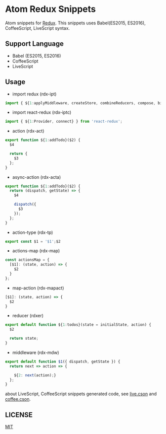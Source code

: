 # Atom Redux Snippets

Atom snippets for [Redux](https://github.com/gaearon/redux). This snippets uses Babel(ES2015, ES2016), CoffeeScript, LiveScript syntax.

## Support Language

 - Babel (ES2015, ES2016)
 - CoffeeScript
 - LiveScript

## Usage

 - import redux (rdx-ipt)
```js
import { ${1:applyMiddleware, createStore, combineReducers, compose, bindActionCreators} } from 'redux';
```
 - import react-redux (rdx-iptc)
```js
import { ${1:Provider, connect} } from 'react-redux';
```

 - action (rdx-act)
```js
export function ${1:addTodo}($2) {
  $4

  return {
    $3
  };
}
```
 - async-action (rdx-acta)
```js
export function ${1:addTodo}($2) {
  return (dispatch, getState) => {
    $4

    dispatch({
      $3
    });
  };
}
```
 - action-type (rdx-tp)
```js
export const $1 = '$1';$2
```
 - actions-map (rdx-map)
```js
const actionsMap = {
  [$1]: (state, action) => {
    $2
  }
};
```
 - map-action (rdx-mapact)
```js
[$1]: (state, action) => {
  $2
}
```
 - reducer (rdxer)
```js
export default function ${1:todos}(state = initialState, action) {
  $2

  return state;
}
```
 - middleware (rdx-mdw)
```js
export default function $1({ dispatch, getState }) {
  return next => action => {

    ${2: next(action);}
  };
}
```

about LiveScript, CoffeeScript snippets generated code, see [live.cson](snippets/live.cson) and [coffee.cson](snippets/coffee.cson).

## LICENSE

[MIT](LICENSE)